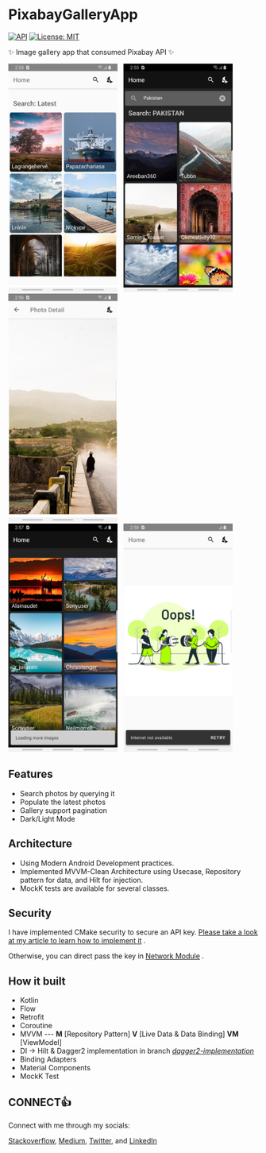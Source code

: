 # PixabayGalleryApp

[![API](https://img.shields.io/badge/API-23%2B-blue.svg?style=flat)](https://android-arsenal.com/api?level=15) [![License: MIT](https://img.shields.io/badge/License-MIT-brightgreen.svg)](https://opensource.org/licenses/MIT)

✨ Image gallery app that consumed Pixabay API ✨

<img alt="Pic-1" src="https://raw.githubusercontent.com/AliAzaz/PixabayGalleryApp/master/images/Pic1.png" width="220" height="460"/> &nbsp; <img alt="Pic-2" src="https://raw.githubusercontent.com/AliAzaz/PixabayGalleryApp/master/images/Pic2.png" width="220" height="460"/> &nbsp; <img alt="Pic-3" src="https://raw.githubusercontent.com/AliAzaz/PixabayGalleryApp/master/images/Pic3.png" width="220" height="460"/> <br/> <img alt="Pic-4" src="https://raw.githubusercontent.com/AliAzaz/PixabayGalleryApp/master/images/Pic4.png" width="220" height="460"/> &nbsp; <img alt="Pic-5" src="https://raw.githubusercontent.com/AliAzaz/PixabayGalleryApp/master/images/Pic5.png" width="220" height="460"/>

## Features

- Search photos by querying it
- Populate the latest photos
- Gallery support pagination
- Dark/Light Mode

## Architecture

- Using Modern Android Development practices.
- Implemented MVVM-Clean Architecture using Usecase, Repository pattern for data, and Hilt for
  injection.
- MockK tests are available for several classes.

## Security

I have implemented CMake security to secure an API
key. [Please take a look at my article to learn how to implement it](https://medium.com/kotlin-academy/how-to-secure-secrets-in-android-android-security-01-a345e97c82be)
.

Otherwise, you can direct pass the key
in [Network Module](app/src/main/java/com/example/pixabaygalleryapp/di/modules/NetworkApiModule.kt#L68)
.

## How it built

- Kotlin
- Flow
- Retrofit
- Coroutine
- MVVM --- **M** [Repository Pattern] **V** [Live Data & Data Binding] **VM** [ViewModel]
- DI -> Hilt & Dagger2 implementation in
  branch *[dagger2-implementation](https://github.com/AliAzaz/PixabayGalleryApp/tree/dagger2-implementation)*
- Binding Adapters
- Material Components
- MockK Test


## CONNECT👍

Connect with me through my socials:

[Stackoverflow](https://stackoverflow.com/story/ali-azaz-alam), [Medium](https://medium.com/@ali.azaz.alam), [Twitter](https://twitter.com/AliAzazAlam1), and [LinkedIn](https://www.linkedin.com/in/aliazazalam/)
